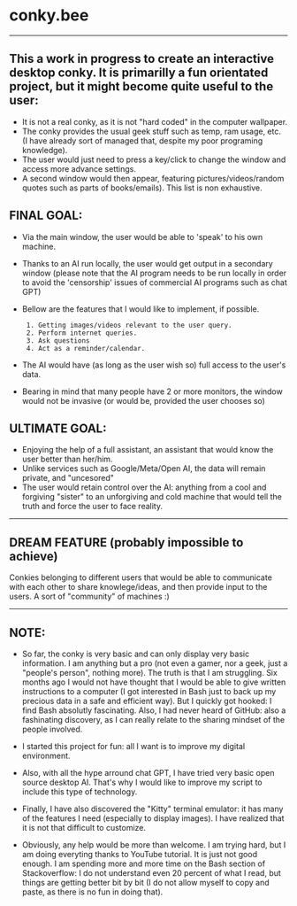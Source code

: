 # conky.bee

---------------------------------------------------------------------------------------------------------------------------------------------
This a work in progress to create an interactive desktop conky. It is primarilly a fun orientated project, but it might become quite useful to the user:
---------------------------------------------------------------------------------------------------------------------------------------------

* It is not a real conky, as it is not "hard coded" in the computer wallpaper.
* The conky provides the usual geek stuff such as temp, ram usage, etc. (I have already sort of managed that, despite my poor programing knowledge).
* The user would just need to press a key/click to change the window and access more advance settings.
* A second window would then appear, featuring pictures/videos/random quotes such as parts of books/emails). This list is non exhaustive.


 FINAL GOAL:
 ------------
 
 * Via the main window, the user would be able to 'speak' to his own machine.
 * Thanks to an AI run locally, the user would get output in a secondary window (please note that the AI program needs to be run locally in order to avoid the 'censorship' issues of commercial AI programs such as chat GPT)
 * Bellow are the features that I would like to implement, if possible.

        1. Getting images/videos relevant to the user query.
        2. Perform internet queries.
        3. Ask questions
        4. Act as a reminder/calendar.

* The AI would have (as long as the user wish so) full access to the user's data.
* Bearing in mind that many people have 2 or more monitors, the window would not be invasive (or would be, provided the user chooses so)

 
ULTIMATE GOAL:
---------------

* Enjoying the help of a full assistant, an assistant that would know the user better than her/him.
* Unlike services such as Google/Meta/Open AI, the data will remain private, and "uncesored"
* The user would retain control over the AI: anything from a cool and forgiving "sister" to an unforgiving and cold machine that would tell the truth and force the user to face reality.

-----------------------------------------------
DREAM FEATURE (probably impossible to achieve)
-----------------------------------------------

Conkies belonging to different users that would be able to communicate with each other to share knowlege/ideas, and then provide input to the users. A sort of "community" of machines :)  


----------
NOTE:
----------

* So far, the conky is very basic and can only display very basic information. I am anything but a pro (not even a gamer, nor a  geek, just a "people's person", nothing more). The truth is that I am struggling. Six months ago I would not have thought that I would be able to give written instructions to a computer (I got interested in Bash just to back up my precious data in a safe and efficient way). But I quickly got hooked: I find Bash absolutly fascinating. Also, I had never heard of GitHub: also a fashinating discovery, as I can really relate to the sharing mindset of the people involved.

* I started this project for fun: all I want is to improve my digital environment.

* Also, with all the hype arround chat GPT, I have tried very basic open source desktop AI. That's why I would like to improve my script to include this type of technology.

* Finally, I have also discovered the "Kitty" terminal emulator: it has many of the features I need (especially to display images). I have realized that it is not that difficult to customize.

* Obviously, any help would be more than welcome. I am trying hard, but I am doing everyting thanks to YouTube tutorial. It is just not good enough. I am spending more and more time on the Bash section of Stackoverflow: I do not understand even 20 percent of what I read, but things are getting better bit by bit (I do not allow myself to copy and paste, as there is no fun in doing that).






